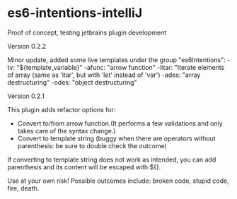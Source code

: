 # es6-intentions-intelliJ
Proof of concept, testing jetbrains plugin development

Version 0.2.2

Minor update, added some live templates under the group "es6Intentions":
-tv: "${template_variable}"
-afunc: "arrow function"
-litar: "Iterate elements of array (same as 'itar', but with 'let' instead of 'var')
-ades: "array destructuring"
-odes: "object destructuring"



Version 0.2.1

This plugin adds refactor options for:
 - Convert to/from arrow function.(It performs a few validations and only takes care of the syntax change.)
 - Convert to template string (buggy when there are operators without parenthesis: be sure to double check the outcome)

If converting to template string does not work as intended, you can add parenthesis and its content will be escaped
with ${}.

Use at your own risk! 
Possible outcomes include: broken code, stupid code, fire, death.
